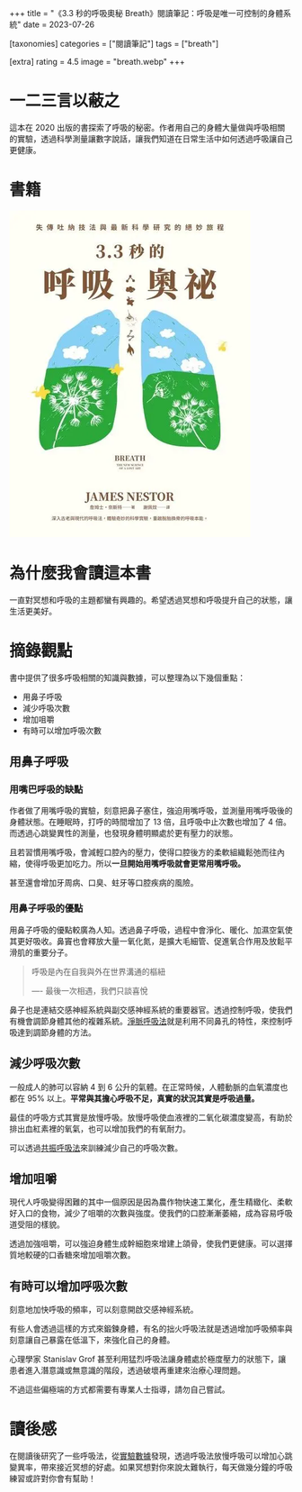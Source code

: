+++
title = "《3.3 秒的呼吸奧秘 Breath》閱讀筆記：呼吸是唯一可控制的身體系統"
date = 2023-07-26

[taxonomies]
categories = ["閱讀筆記"]
tags = ["breath"]

[extra]
rating = 4.5
image = "breath.webp"
+++

# 一二三言以蔽之

這本在 2020 出版的書探索了呼吸的秘密。作者用自己的身體大量做與呼吸相關的實驗，透過科學測量讓數字說話，讓我們知道在日常生活中如何透過呼吸讓自己更健康。

<!-- more -->

# 書籍

[![](breath.webp)](https://www.goodreads.com/book/show/48890486-breath)

# 為什麼我會讀這本書

一直對冥想和呼吸的主題都蠻有興趣的。希望透過冥想和呼吸提升自己的狀態，讓生活更美好。

# 摘錄觀點

書中提供了很多呼吸相關的知識與數據，可以整理為以下幾個重點：
* 用鼻子呼吸
* 減少呼吸次數
* 增加咀嚼
* 有時可以增加呼吸次數

## 用鼻子呼吸

### 用嘴巴呼吸的缺點

作者做了用嘴呼吸的實驗，刻意把鼻子塞住，強迫用嘴呼吸，並測量用嘴呼吸後的身體狀態。在睡眠時，打呼的時間增加了 13 倍，且呼吸中止次數也增加了 4 倍。而透過心跳變異性的測量，也發現身體明顯處於更有壓力的狀態。

且若習慣用嘴呼吸，會減輕口腔內的壓力，使得口腔後方的柔軟組織鬆弛而往內縮，使得呼吸更加吃力。所以**一旦開始用嘴呼吸就會更常用嘴呼吸。**

甚至還會增加牙周病、口臭、蛀牙等口腔疾病的風險。

### 用鼻子呼吸的優點

用鼻子呼吸的優點較廣為人知。透過鼻子呼吸，過程中會淨化、暖化、加濕空氣使其更好吸收。鼻竇也會釋放大量一氧化氮，是擴大毛細管、促進氧合作用及放鬆平滑肌的重要分子。

> 呼吸是內在自我與外在世界溝通的樞紐
>
> —- 最後一次相遇，我們只談喜悅

鼻子也是連結交感神經系統與副交感神經系統的重要器官。透過控制呼吸，使我們有機會調節身體其他的複雜系統。[淨脈呼吸法](@/wisdom/methods/nadi-shodhana/index.md)就是利用不同鼻孔的特性，來控制呼吸達到調節身體的方法。

## 減少呼吸次數

一般成人的肺可以容納 4 到 6 公升的氣體。在正常時候，人體動脈的血氧濃度也都在 95% 以上。**平常與其擔心呼吸不足，真實的狀況其實是呼吸過量。**

最佳的呼吸方式其實是放慢呼吸。放慢呼吸使血液裡的二氧化碳濃度變高，有助於排出血紅素裡的氧氣，也可以增加我們的有氧耐力。

可以透過[共振呼吸法](@/wisdom/methods/resonant-frequency-breathing/index.md)來訓練減少自己的呼吸次數。

## 增加咀嚼

現代人呼吸變得困難的其中一個原因是因為農作物快速工業化，產生精緻化、柔軟好入口的食物，減少了咀嚼的次數與強度。使我們的口腔漸漸萎縮，成為容易呼吸道受阻的樣貌。

透過加強咀嚼，可以強迫身體生成幹細胞來增建上頜骨，使我們更健康。可以選擇質地較硬的口香糖來增加咀嚼次數。

## 有時可以增加呼吸次數

刻意地加快呼吸的頻率，可以刻意開啟交感神經系統。

有些人會透過這樣的方式來鍛鍊身體，有名的拙火呼吸法就是透過增加呼吸頻率與刻意讓自己暴露在低溫下，來強化自己的身體。

心理學家 Stanislav Grof 甚至利用猛烈呼吸法讓身體處於極度壓力的狀態下，讓患者進入潛意識或無意識的階段，透過破壞再重建來治療心理問題。

不過這些偏極端的方式都需要有專業人士指導，請勿自己嘗試。

# 讀後感

在閱讀後研究了一些呼吸法，從[實驗數據](https://murphymind.blogspot.com/2020/04/resonance-frequency-breathing-hrv.html)發現，透過呼吸法放慢呼吸可以增加心跳變異率，帶來接近冥想的好處。如果冥想對你來說太難執行，每天做幾分鐘的呼吸練習或許對你會有幫助！
